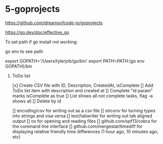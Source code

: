 # 5-goprojects

https://github.com/dreamsofcode-io/goprojects

https://go.dev/doc/effective_go

To set path if go install not working:

go env to see path

export GOPATH='/Users/tylerjob/go/bin' 
export PATH=$PATH:$(go env GOPATH)/bin

1) ToDo list

    [x]  Create CSV file with ID, Description, CreatedAt, isComplete
    []  Add ToDo list item with description and created at
    []  Complete "id param" marks isComplete as true
    []  List shows all not complete tasks, flag -a shows all
    []  Delete by id

    []   encoding/csv for writing out as a csv file
    []   strconv for turning types into strings and visa versa
    []   text/tabwriter for writing out tab aligned output
    []   os for opening and reading files
    []   github.com/spf13/cobra for the command line interface
    []   github.com/mergestat/timediff for displaying relative friendly time differences (1 hour ago, 10 minutes ago, etc)
